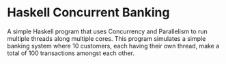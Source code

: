 # Haskell Concurrent Banking

A simple Haskell program that uses Concurrency and Parallelism to run multiple threads along multiple cores. This program simulates a simple banking system where 10 customers, each having their own thread, make a total of 100 transactions amongst each other.

